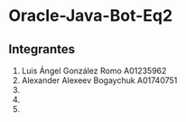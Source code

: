 # Oracle-Java-Bot-Eq2

## Integrantes

1. Luis Ángel González Romo A01235962
2. Alexander Alexeev Bogaychuk A01740751
3. 
4. 
5. 
